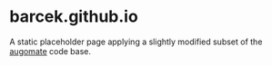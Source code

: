 # barcek.github.io

A static placeholder page applying a slightly modified subset of the [augomate](https://github.com/barcek/augomate) code base.
